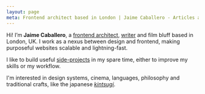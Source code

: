 ```yaml
---
layout: page
meta: Frontend architect based in London | Jaime Caballero - Articles about Sass, web performance and more.
---
```


<p class="c-intro c-intro--color">Hi! I’m <strong>Jaime Caballero</strong>, a <a href="/work/">frontend architect</a>, <a href="/articles/">writer</a> and film bluff based in London, UK. I work as a nexus between design and frontend, making purposeful websites scalable and lightning-fast.</p>

<p class="c-intro c-intro--color">
I like to build useful <a href="/projects/">side-projects</a> in my spare time, either to improve my skills or my workflow.
</p>

<p class="c-intro c-intro--color">
I'm interested in design systems, cinema, languages, philosophy and traditional crafts, like the japanese <a href="https://youtu.be/lT55_u8URU0"><em>kintsugi</em></a>.
</p>